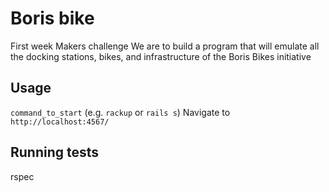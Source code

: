 # Boris bike

First week Makers challenge
We are to build a program that will emulate all the docking stations, bikes, and infrastructure of the Boris Bikes initiative



## Usage

`command_to_start` (e.g. `rackup` or `rails s`)
Navigate to `http://localhost:4567/`


## Running tests

rspec

